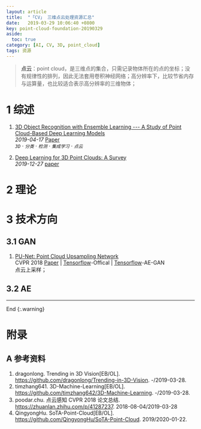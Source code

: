 ```yaml
---
layout: article
title:  "「CV」 三维点云处理资源汇总"
date:   2019-03-29 10:06:40 +0800
key: point-cloud-foundation-20190329
aside:
  toc: true
category: [AI, CV, 3D, point_cloud]
tags: 资源
---
```


>**点云**：point cloud，是三维点的集合，只需记录物体所在的点的坐标；没有规律性的排列，因此无法套用卷积神经网络；高分辨率下，比较节省内存与运算量，也比较适合表示高分辨率的三维物体；  

<!--more-->  

# 1 综述
1. [3D Object Recognition with Ensemble Learning --- A Study of Point Cloud-Based Deep Learning Models](https://arxiv.org/abs/1904.08159)   
*2019-04-17* [Paper](https://arxiv.org/abs/1904.08159)    
*`3D` · `分类` · `检测` · `集成学习` · `点云`*     

1. [Deep Learning for 3D Point Clouds: A Survey](http://cn.arxiv.org/abs/1912.12033)    
*2019-12-27* [paper](https://arxiv.org/abs/1912.12033)    

# 2 理论

# 3 技术方向
## 3.1 GAN

1. [PU-Net: Point Cloud Upsampling Network](http://cn.arxiv.org/abs/1801.06761)   
CVPR 2018 [Paper](https://arxiv.org/abs/1801.06761) | [Tensorflow](https://github.com/yulequan/PU-Net)-Offical | [Tensorflow](https://github.com/skoo9500/3d-pc-AE-GAN)-AE-GAN    
点云上采样；   

## 3.2 AE




-------------------  
 End
{:.warning}  


# 附录
## A 参考资料
1. dragonlong. Trending in 3D Vision[EB/OL]. <https://github.com/dragonlong/Trending-in-3D-Vision>. -/2019-03-28.    
2. timzhang641. 3D-Machine-Learning[EB/OL]. <https://github.com/timzhang642/3D-Machine-Learning>. -/2019-03-28.    
3. poodar.chu. 点云感知 CVPR 2018 论文总结. <https://zhuanlan.zhihu.com/p/41287237>.  2018-08-04/2019-03-28  
4. QingyongHu. SoTA-Point-Cloud[EB/OL]. <https://github.com/QingyongHu/SoTA-Point-Cloud>. 2019/2020-01-22.
